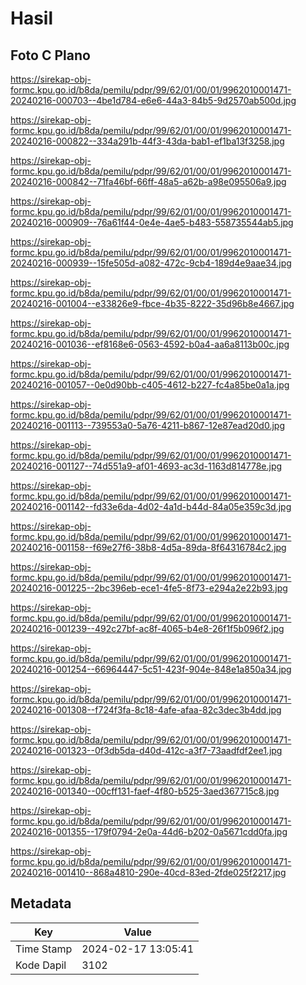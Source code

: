 # Hasil

## Foto C Plano

https://sirekap-obj-formc.kpu.go.id/b8da/pemilu/pdpr/99/62/01/00/01/9962010001471-20240216-000703--4be1d784-e6e6-44a3-84b5-9d2570ab500d.jpg

https://sirekap-obj-formc.kpu.go.id/b8da/pemilu/pdpr/99/62/01/00/01/9962010001471-20240216-000822--334a291b-44f3-43da-bab1-ef1ba13f3258.jpg

https://sirekap-obj-formc.kpu.go.id/b8da/pemilu/pdpr/99/62/01/00/01/9962010001471-20240216-000842--71fa46bf-66ff-48a5-a62b-a98e095506a9.jpg

https://sirekap-obj-formc.kpu.go.id/b8da/pemilu/pdpr/99/62/01/00/01/9962010001471-20240216-000909--76a61f44-0e4e-4ae5-b483-558735544ab5.jpg

https://sirekap-obj-formc.kpu.go.id/b8da/pemilu/pdpr/99/62/01/00/01/9962010001471-20240216-000939--15fe505d-a082-472c-9cb4-189d4e9aae34.jpg

https://sirekap-obj-formc.kpu.go.id/b8da/pemilu/pdpr/99/62/01/00/01/9962010001471-20240216-001004--e33826e9-fbce-4b35-8222-35d96b8e4667.jpg

https://sirekap-obj-formc.kpu.go.id/b8da/pemilu/pdpr/99/62/01/00/01/9962010001471-20240216-001036--ef8168e6-0563-4592-b0a4-aa6a8113b00c.jpg

https://sirekap-obj-formc.kpu.go.id/b8da/pemilu/pdpr/99/62/01/00/01/9962010001471-20240216-001057--0e0d90bb-c405-4612-b227-fc4a85be0a1a.jpg

https://sirekap-obj-formc.kpu.go.id/b8da/pemilu/pdpr/99/62/01/00/01/9962010001471-20240216-001113--739553a0-5a76-4211-b867-12e87ead20d0.jpg

https://sirekap-obj-formc.kpu.go.id/b8da/pemilu/pdpr/99/62/01/00/01/9962010001471-20240216-001127--74d551a9-af01-4693-ac3d-1163d814778e.jpg

https://sirekap-obj-formc.kpu.go.id/b8da/pemilu/pdpr/99/62/01/00/01/9962010001471-20240216-001142--fd33e6da-4d02-4a1d-b44d-84a05e359c3d.jpg

https://sirekap-obj-formc.kpu.go.id/b8da/pemilu/pdpr/99/62/01/00/01/9962010001471-20240216-001158--f69e27f6-38b8-4d5a-89da-8f64316784c2.jpg

https://sirekap-obj-formc.kpu.go.id/b8da/pemilu/pdpr/99/62/01/00/01/9962010001471-20240216-001225--2bc396eb-ece1-4fe5-8f73-e294a2e22b93.jpg

https://sirekap-obj-formc.kpu.go.id/b8da/pemilu/pdpr/99/62/01/00/01/9962010001471-20240216-001239--492c27bf-ac8f-4065-b4e8-26f1f5b096f2.jpg

https://sirekap-obj-formc.kpu.go.id/b8da/pemilu/pdpr/99/62/01/00/01/9962010001471-20240216-001254--66964447-5c51-423f-904e-848e1a850a34.jpg

https://sirekap-obj-formc.kpu.go.id/b8da/pemilu/pdpr/99/62/01/00/01/9962010001471-20240216-001308--f724f3fa-8c18-4afe-afaa-82c3dec3b4dd.jpg

https://sirekap-obj-formc.kpu.go.id/b8da/pemilu/pdpr/99/62/01/00/01/9962010001471-20240216-001323--0f3db5da-d40d-412c-a3f7-73aadfdf2ee1.jpg

https://sirekap-obj-formc.kpu.go.id/b8da/pemilu/pdpr/99/62/01/00/01/9962010001471-20240216-001340--00cff131-faef-4f80-b525-3aed367715c8.jpg

https://sirekap-obj-formc.kpu.go.id/b8da/pemilu/pdpr/99/62/01/00/01/9962010001471-20240216-001355--179f0794-2e0a-44d6-b202-0a5671cdd0fa.jpg

https://sirekap-obj-formc.kpu.go.id/b8da/pemilu/pdpr/99/62/01/00/01/9962010001471-20240216-001410--868a4810-290e-40cd-83ed-2fde025f2217.jpg


## Metadata

| Key        | Value               |
| ---------- | ------------------- |
| Time Stamp | 2024-02-17 13:05:41 |
| Kode Dapil | 3102                |



